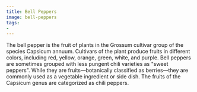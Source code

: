 ```yaml
---
title: Bell Peppers
image: bell-peppers
tags:
- 
---
```

The bell pepper is the fruit of plants in the Grossum cultivar group of the species Capsicum annuum. Cultivars of the plant produce fruits in different colors, including red, yellow, orange, green, white, and purple. Bell peppers are sometimes grouped with less pungent chili varieties as "sweet peppers". While they are fruits—botanically classified as berries—they are commonly used as a vegetable ingredient or side dish. The fruits of the Capsicum genus are categorized as chili peppers.